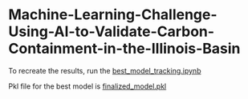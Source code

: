 # Machine-Learning-Challenge-Using-AI-to-Validate-Carbon-Containment-in-the-Illinois-Basin


To recreate the results, run the [best_model_tracking.ipynb
](https://github.com/harishhasti95/Machine-Learning-Challenge-Using-AI-to-Validate-Carbon-Containment-in-the-Illinois-Basin/blob/main/best_model_training.ipynb)

Pkl file for the best model is [finalized_model.pkl](https://github.com/harishhasti95/Machine-Learning-Challenge-Using-AI-to-Validate-Carbon-Containment-in-the-Illinois-Basin/blob/main/finalized_model.pkl)

